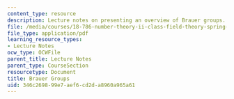 ```yaml
---
content_type: resource
description: Lecture notes on presenting an overview of Brauer groups.
file: /media/courses/18-786-number-theory-ii-class-field-theory-spring-2016/346c269899e7aef6cd2da8960a965a61_MIT18_786S16_lec19.pdf
file_type: application/pdf
learning_resource_types:
- Lecture Notes
ocw_type: OCWFile
parent_title: Lecture Notes
parent_type: CourseSection
resourcetype: Document
title: Brauer Groups
uid: 346c2698-99e7-aef6-cd2d-a8960a965a61
---
```

